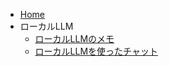 <!-- docs/_sidebar.md -->

* [Home](/)
* ローカルLLM
  * [ローカルLLMのメモ](llm\lllm_memo.md)
  * [ローカルLLMを使ったチャット](llm\lllm_chat.md)

